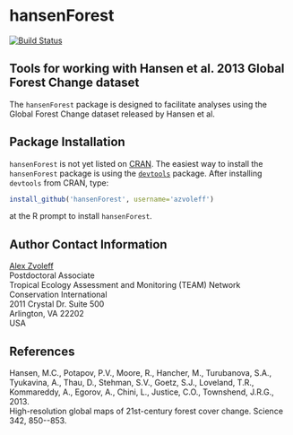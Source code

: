 # hansenForest

[![Build Status](https://travis-ci.org/azvoleff/hansenForest.png)](https://travis-ci.org/azvoleff/hansenForest)

## Tools for working with Hansen et al. 2013 Global Forest Change dataset

The `hansenForest` package is designed to facilitate analyses using the Global 
Forest Change dataset released by Hansen et al.
## Package Installation

`hansenForest` is not yet listed on [CRAN](http://cran.r-project.org).  The 
easiest way to install the `hansenForest` package is using the 
[`devtools`](http://cran.r-project.org/web/packages/devtools/index.html) 
package. After installing `devtools` from CRAN, type:

```R
install_github('hansenForest', username='azvoleff')
```

at the R prompt to install `hansenForest`.

## Author Contact Information

[Alex Zvoleff](mailto:azvoleff@conservation.org)  
Postdoctoral Associate  
Tropical Ecology Assessment and Monitoring (TEAM) Network  
Conservation International  
2011 Crystal Dr. Suite 500  
Arlington, VA 22202  
USA

## References
Hansen, M.C., Potapov, P.V., Moore, R., Hancher, M., Turubanova, S.A., 
Tyukavina, A., Thau, D., Stehman, S.V., Goetz, S.J., Loveland, T.R., 
Kommareddy, A., Egorov, A., Chini, L., Justice, C.O., Townshend, J.R.G., 2013.  
High-resolution global maps of 21st-century forest cover change. Science 342, 
850--853.
